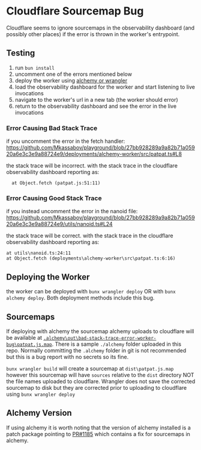 # Cloudflare Sourcemap Bug

Cloudflare seems to ignore sourcemaps in the observability dashboard (and possibly other places) if the error is thrown in the worker's entrypoint.

## Testing

1. run `bun install`
2. uncomment one of the errors mentioned below
3. deploy the worker using [alchemy or wrangler](#deploying-the-worker)
4. load the observability dashboard for the worker and start listening to live invocations
5. navigate to the worker's url in a new tab (the worker should error)
6. return to the observability dashboard and see the error in the live invocations

### Error Causing Bad Stack Trace

if you uncomment the error in the fetch handler: https://github.com/Mkassabov/playground/blob/27bb928289a9a82b71a05920a6e3c3e9a88724e9/deployments/alchemy-worker/src/patpat.ts#L8

the stack trace will be incorrect. with the stack trace in the cloudflare observability dashboard reporting as:
```
  at Object.fetch (patpat.js:51:11)
```

### Error Causing Good Stack Trace

if you instead uncomment the error in the nanoid file: https://github.com/Mkassabov/playground/blob/27bb928289a9a82b71a05920a6e3c3e9a88724e9/utils/nanoid.ts#L24

the stack trace will be correct. with the stack trace in the cloudflare observability dashboard reporting as:
```
at utils\nanoid.ts:24:11
at Object.fetch (deployments\alchemy-worker\src\patpat.ts:6:16)
```

## Deploying the Worker

the worker can be deployed with `bunx wrangler deploy` OR with `bunx alchemy deploy`. Both deployment methods include this bug.

## Sourcemaps

If deploying with alchemy the sourcemap alchemy uploads to cloudflare will be available at [`.alchemy\out\bad-stack-trace-error-worker-bug\patpat.js.map`](https://github.com/Mkassabov/playground/blob/3fff434d10ba801682ef2b3b666e90f68b7be088/.alchemy/out/bad-stack-trace-error-worker-bug/patpat.js.map#L1). There is a sample `./alchemy` folder uploaded in this repo. Normally committing the `.alchemy` folder in git is not recommended but this is a bug report with no secrets so its fine.

`bunx wrangler build` will create a sourcemap at `dist\patpat.js.map` however this sourcemap will have `sources` relative to the `dist` directory NOT the file names uploaded to cloudflare. Wrangler does not save the corrected sourcemap to disk but they are corrected prior to uploading to cloudflare using `bunx wrangler deploy`

## Alchemy Version

If using alchemy it is worth noting that the version of alchemy installed is a patch package pointing to [PR#1185](https://github.com/alchemy-run/alchemy/pull/1185) which contains a fix for sourcemaps in alchemy.
